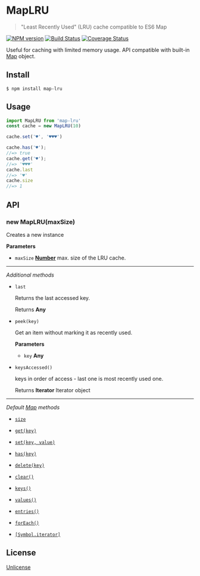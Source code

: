 # MapLRU

> "Least Recently Used" (LRU) cache compatible to ES6 Map

[![NPM version](https://badge.fury.io/js/map-lru.svg)](https://www.npmjs.com/package/map-lru/)
[![Build Status](https://travis-ci.org/commenthol/map-lru.svg?branch=master)](https://travis-ci.org/commenthol/map-lru)
[![Coverage Status](https://coveralls.io/repos/github/commenthol/map-lru/badge.svg?branch=master)](https://coveralls.io/github/commenthol/map-lru?branch=master)

Useful for caching with limited memory usage.
API compatible with built-in [Map][] object.

## Install

```
$ npm install map-lru
```

## Usage

```js
import MapLRU from 'map-lru'
const cache = new MapLRU(10)

cache.set('♥', '♥♥♥')

cache.has('♥');
//=> true
cache.get('♥');
//=> '♥♥♥'
cache.last
//=> '♥'
cache.size
//=> 1
```

## API

### new MapLRU(maxSize)

Creates a new instance

**Parameters**

- `maxSize` **[Number](https://developer.mozilla.org/docs/Web/JavaScript/Reference/Global_Objects/Number)** max. size of the LRU cache.

----

_Additional methods_

- `last`

  Returns the last accessed key.

  Returns **Any**

- `peek(key)`

  Get an item without marking it as recently used.

  **Parameters**

  - `key` **Any**

- `keysAccessed()`

  keys in order of access - last one is most recently used one.

  Returns **Iterator** Iterator object

----

_Default [Map][] methods_

- [`size`](https://developer.mozilla.org/en-US/docs/Web/JavaScript/Reference/Global_Objects/Map/size)

- [`get(key)`](https://developer.mozilla.org/en-US/docs/Web/JavaScript/Reference/Global_Objects/Map/get)

- [`set(key, value)`](https://developer.mozilla.org/en-US/docs/Web/JavaScript/Reference/Global_Objects/Map/set)

- [`has(key)`](https://developer.mozilla.org/en-US/docs/Web/JavaScript/Reference/Global_Objects/Map/has)

- [`delete(key)`](https://developer.mozilla.org/en-US/docs/Web/JavaScript/Reference/Global_Objects/Map/delete)

- [`clear()`](https://developer.mozilla.org/en-US/docs/Web/JavaScript/Reference/Global_Objects/Map/clear)

- [`keys()`](https://developer.mozilla.org/en-US/docs/Web/JavaScript/Reference/Global_Objects/Map/keys)

- [`values()`](https://developer.mozilla.org/en-US/docs/Web/JavaScript/Reference/Global_Objects/Map/values)

- [`entries()`](https://developer.mozilla.org/en-US/docs/Web/JavaScript/Reference/Global_Objects/Map/entries)

- [`forEach()`](https://developer.mozilla.org/en-US/docs/Web/JavaScript/Reference/Global_Objects/Map/forEach)

- [`[Symbol.iterator]`](https://developer.mozilla.org/en-US/docs/Web/JavaScript/Reference/Global_Objects/Set/@@iterator)

## License

[Unlicense](https://unlicense.org)

[Map]: https://developer.mozilla.org/en-US/docs/Web/JavaScript/Reference/Global_Objects/Map
